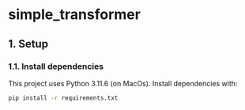 # simple_transformer

## 1. Setup

### 1.1. Install dependencies

This project uses Python 3.11.6 (on MacOs). Install dependencies with:
```bash
pip install -r requirements.txt
```